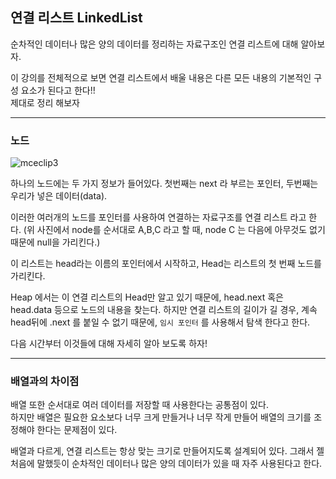 ## 연결 리스트 LinkedList

순차적인 데이터나 많은 양의 데이터를 정리하는 자료구조인 연결 리스트에 대해 알아보자.

이 강의를 전체적으로 보면 연결 리스트에서 배울 내용은 다른 모든 내용의 기본적인 구성 요소가 된다고 한다!!<br>제대로 정리 해보자

---

### 노드

![mceclip3](https://github.com/Drum-J/Rob_Edwards_DataStructure/assets/102205699/eb0a485b-6152-4ae1-af53-84705f6efbc5)

하나의 노드에는 두 가지 정보가 들어있다. 첫번째는 next 라 부르는 포인터, 두번째는 우리가 넣은 데이터(data).

이러한 여러개의 노드를 포인터를 사용하여 연결하는 자료구조를 연결 리스트 라고 한다.
(위 사진에서 node를 순서대로 A,B,C 라고 할 때, node C 는 다음에 아무것도 없기 때문에 null을 가리킨다.)

이 리스트는 head라는 이름의 포인터에서 시작하고, Head는 리스트의 첫 번째 노드를 가리킨다.

Heap 에서는 이 연결 리스트의 Head만 알고 있기 때문에, head.next 혹은 head.data 등으로 노드의 내용을 찾는다.
하지만 연결 리스트의 길이가 길 경우, 계속 head뒤에 .next 를 붙일 수 없기 때문에, `임시 포인터` 를 사용해서 탐색 한다고 한다.

다음 시간부터 이것들에 대해 자세히 알아 보도록 하자!

---

### 배열과의 차이점
배열 또한 순서대로 여러 데이터를 저장할 때 사용한다는 공통점이 있다.
<br>하지만 배열은 필요한 요소보다 너무 크게 만들거나 너무 작게 만들어 배열의 크기를 조정해야 한다는 문제점이 있다.

배열과 다르게, 연결 리스트는 항상 맞는 크기로 만들어지도록 설계되어 있다. 그래서 젤 처음에 말했듯이 순차적인 데이터나 많은 양의 데이터가 있을 때 자주 사용된다고 한다.
